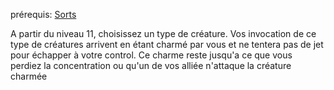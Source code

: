 prérequis: [Sorts](../../1.%20Talent%20de%20base/Sorts.md)

A partir du niveau 11, choisissez un type de créature. Vos invocation de ce type de créatures arrivent en étant charmé par vous et ne tentera pas de jet pour échapper à votre control. Ce charme reste jusqu'a ce que vous perdiez la concentration ou qu'un de vos alliée n'attaque la créature charmée